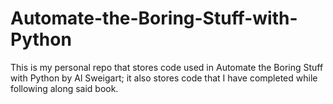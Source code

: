 # Automate-the-Boring-Stuff-with-Python
This is my personal repo that stores code used in Automate the Boring Stuff with Python by Al Sweigart; it also stores code that I have completed while following along said book. 
